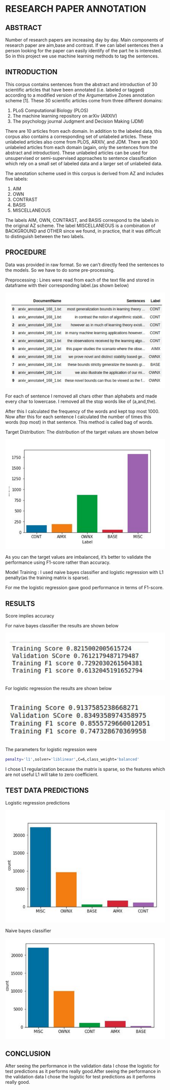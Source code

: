 # RESEARCH PAPER ANNOTATION

## ABSTRACT

Number of research papers are increasing day by day. Main components of research paper are aim,base and contrast. If we can label sentences then a person looking for the paper can easily identify of the part he is interested. So in this project we use machine learning methods to tag the sentences.

## INTRODUCTION

This corpus contains sentences from the abstract and introduction of 30
scientific articles that have been annotated (i.e. labeled or tagged)
according to a modified version of the Argumentative Zones annotation
scheme [1]. These 30 scientific articles come from three different domains:

1. PLoS Computational Biology (PLOS)
2. The machine learning repository on arXiv (ARXIV)
3. The psychology journal Judgment and Decision Making (JDM)

There are 10 articles from each domain. In addition to the labeled data, this
corpus also contains a corresponding set of unlabeled articles. These
unlabeled articles also come from PLOS, ARXIV, and JDM. There are 300
unlabeled articles from each domain (again, only the sentences from the
abstract and introduction). These unlabeled articles can be used for
unsupervised or semi-supervised approaches to sentence classification
which rely on a small set of labeled data and a larger set of unlabeled data.

The annotation scheme used in this corpus is derived from AZ and includes
five labels:

1. AIM
2. OWN
3. CONTRAST
4. BASIS
5. MISCELLANEOUS

The labels AIM, OWN, CONTRAST, and BASIS correspond to the labels in
the original AZ scheme. The label MISCELLANEOUS is a combination of
BACKGROUND and OTHER since we found, in practice, that it was difficult
to distinguish between the two labels.

## PROCEDURE

Data was provided in raw format. So we can’t directly feed the sentences to
the models. So we have to do some pre-processing.

Preprocessing : Lines were read from each of the text file and stored in
dataframe with their corresponding label.(as shown below)

![1.png](images/1.png)

For each of sentence I removed all chars other than alphabets and made
every char to lowercase. I removed all the stop words like of (a,and,the).

After this I calculated the frequency of the words and kept top most 1000.
Now after this for each sentence I calculated the number of times this
words (top most) in that sentence. This method is called bag of words.

Target Distribution: The distribution of the target values are shown below

![2.png](images/2.png)

As you can the target values are imbalanced, it’s better to validate the
performance using F1-score rather than accuracy.

Model Training : I used naive bayes classifier and logistic regression with
L1 penalty(as the training matrix is sparse).

For me the logistic regression gave good performance in terms of F1-score.

## RESULTS

Score implies accuracy

For naive bayes classifier the results are shown below

![3.png](images/3.png)

For logistic regression the results are shown below

![4.png](images/4.png)

The parameters for logistic regression were

```bash
penalty='l1',solver='liblinear',C=6,class_weight='balanced'
```

I chose L1 regularization because the matrix is sparse, so the features
which are not useful L1 will take to zero coefficient.

## TEST DATA PREDICTIONS

Logistic regression predictions

![5.png](images/5.png)

Naive bayes classifier

![6.png](images/6.png)

## CONCLUSION

After seeing the performance in the validation data I chose the logistic for
test predictions as it performs really good.After seeing the performance in the validation data I chose the logistic for test predictions as it performs really good.
